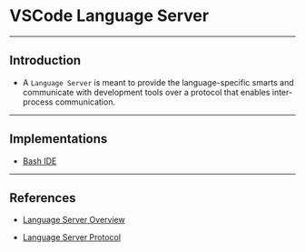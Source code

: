# VSCode Language Server

---

## Introduction

* A `Language Server` is meant to provide the language-specific smarts and communicate with development tools over a protocol that enables inter-process communication.

---

## Implementations

* [Bash IDE](https://viatsko.github.io/awesome-vscode/#bash-ide)

---

## References

* [Language Server Overview](https://microsoft.github.io/language-server-protocol/overviews/lsp/overview/)

* [Language Server Protocol](https://microsoft.github.io/language-server-protocol/)

